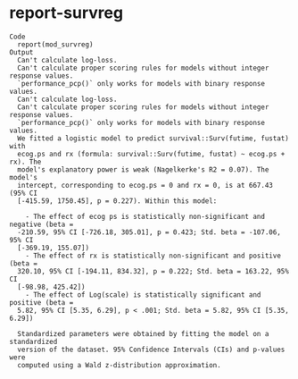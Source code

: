 # report-survreg

    Code
      report(mod_survreg)
    Output
      Can't calculate log-loss.
      Can't calculate proper scoring rules for models without integer response values.
      `performance_pcp()` only works for models with binary response values.
      Can't calculate log-loss.
      Can't calculate proper scoring rules for models without integer response values.
      `performance_pcp()` only works for models with binary response values.
      We fitted a logistic model to predict survival::Surv(futime, fustat) with
      ecog.ps and rx (formula: survival::Surv(futime, fustat) ~ ecog.ps + rx). The
      model's explanatory power is weak (Nagelkerke's R2 = 0.07). The model's
      intercept, corresponding to ecog.ps = 0 and rx = 0, is at 667.43 (95% CI
      [-415.59, 1750.45], p = 0.227). Within this model:
      
        - The effect of ecog ps is statistically non-significant and negative (beta =
      -210.59, 95% CI [-726.18, 305.01], p = 0.423; Std. beta = -107.06, 95% CI
      [-369.19, 155.07])
        - The effect of rx is statistically non-significant and positive (beta =
      320.10, 95% CI [-194.11, 834.32], p = 0.222; Std. beta = 163.22, 95% CI
      [-98.98, 425.42])
        - The effect of Log(scale) is statistically significant and positive (beta =
      5.82, 95% CI [5.35, 6.29], p < .001; Std. beta = 5.82, 95% CI [5.35, 6.29])
      
      Standardized parameters were obtained by fitting the model on a standardized
      version of the dataset. 95% Confidence Intervals (CIs) and p-values were
      computed using a Wald z-distribution approximation.

